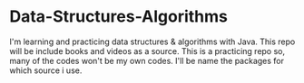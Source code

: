 # Data-Structures-Algorithms
I'm learning and practicing data structures &amp; algorithms with Java. 
This repo will be include books and videos as a source.
This is a practicing repo so, many of the codes won't be my own codes.
I'll be name the packages for which source i use.
